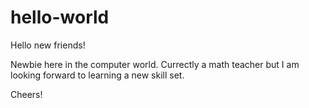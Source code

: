 # hello-world

Hello new friends!

Newbie here in the computer world. Currectly a math teacher but I am looking forward to learning a new skill set.

Cheers!
